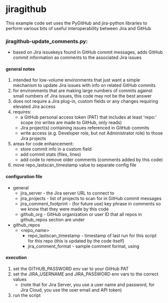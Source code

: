 # jiragithub

This example code set uses the PyGitHub and jira-python libraries to perform various bits of useful interoperability between Jira and GitHub

### jiragithub-update_comments.py: 
    
- based on Jira issuekeys found in GitHub commit messages, adds GitHub commit information as comments to the associated Jira issues

#### general notes

1) intended for low-volume environments that just want a simple mechanism to update Jira issues with info on related GitHub commits
1) for environments that are making large numbers of commits against small numbers of Jira issues, this code may not be the best answer
1) does not require a Jira plug-in, custom fields or any changes requiring elevated Jira access
1) requires:
   * a GitHub personal access token (PAT) that includes at least 'repo:' scope (no writes are made to GitHub, only reads)
   * Jira project(s) containing issues referenced in GitHub commits
   * write access (e.g. Developer role, but not Administrator role) to those Jira projects
1) areas for code enhancement:
   * store commit info in a custom field
   * add commit stats (files, lines)
   * add code to remove older comments (comments added by this code)
1) move repo_lastscan_timestamp value to separate config file

#### configuration file

   * general
      * jira_server - the Jira server URL to connect to
      * jira_projects - list of projects to scan for in GitHub commit messages
      * jira_comment_footprint - (for future use) key phrase in comments so we know that they were made by this code
      * github_org - GitHub organization or user ID that all repos in github_repos section are under
   * github_repos
      * <repo_name>
         * repo_lastscan_timestamp - timestamp of last run for this script for this repo (this is updated by the code itself)
         * jira_comment_format - sample comment format, using <bracketed variable names>

#### execution

1) set the GITHUB_PASSWORD env var to your GitHub PAT
1) set the JIRA_USERNAME and JIRA_PASSWORD env vars to the correct values 
   * (note that for Jira Server, you use a user name and password, for Jira Cloud, you use the user email and API token)
1) run the script
